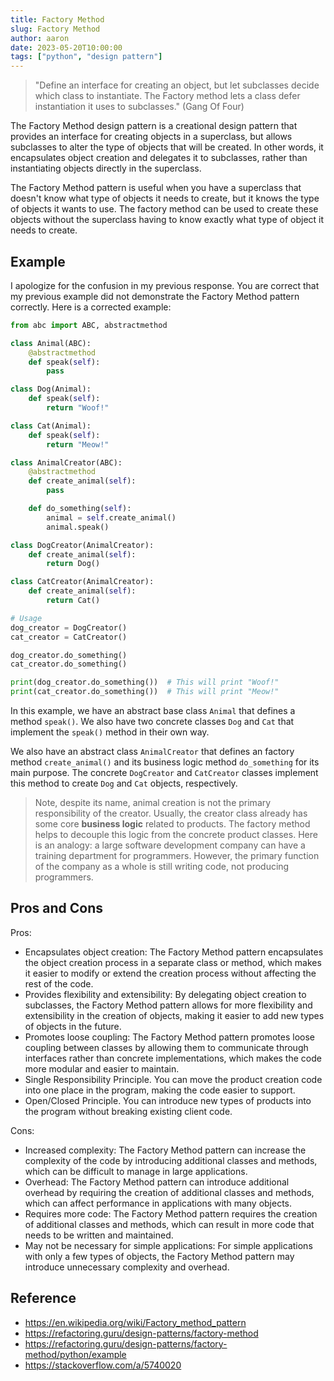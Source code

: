 ```yaml
---
title: Factory Method
slug: Factory Method
author: aaron
date: 2023-05-20T10:00:00
tags: ["python", "design pattern"]
---
```



> "Define an interface for creating an object, but let subclasses decide which class to instantiate. The Factory method lets a class defer instantiation it uses to subclasses." (Gang Of Four)

The Factory Method design pattern is a creational design pattern that provides an interface for creating objects in a superclass, but allows subclasses to alter the type of objects that will be created. In other words, it encapsulates object creation and delegates it to subclasses, rather than instantiating objects directly in the superclass.

The Factory Method pattern is useful when you have a superclass that doesn't know what type of objects it needs to create, but it knows the type of objects it wants to use. The factory method can be used to create these objects without the superclass having to know exactly what type of object it needs to create.

## Example

I apologize for the confusion in my previous response. You are correct that my previous example did not demonstrate the Factory Method pattern correctly. Here is a corrected example:

```python
from abc import ABC, abstractmethod

class Animal(ABC):
    @abstractmethod
    def speak(self):
        pass

class Dog(Animal):
    def speak(self):
        return "Woof!"

class Cat(Animal):
    def speak(self):
        return "Meow!"

class AnimalCreator(ABC):
    @abstractmethod
    def create_animal(self):
        pass

    def do_something(self):
        animal = self.create_animal()
        animal.speak()

class DogCreator(AnimalCreator):
    def create_animal(self):
        return Dog()

class CatCreator(AnimalCreator):
    def create_animal(self):
        return Cat()

# Usage
dog_creator = DogCreator()
cat_creator = CatCreator()

dog_creator.do_something()
cat_creator.do_something()

print(dog_creator.do_something())  # This will print "Woof!"
print(cat_creator.do_something())  # This will print "Meow!"
```

In this example, we have an abstract base class `Animal` that defines a method `speak()`. We also have two concrete classes `Dog` and `Cat` that implement the `speak()` method in their own way.

We also have an abstract class `AnimalCreator` that defines an factory method `create_animal()` and its business logic method `do_something` for its main purpose. The concrete `DogCreator` and `CatCreator` classes implement this method to create `Dog` and `Cat` objects, respectively.

>Note, despite its name, animal creation is not the primary responsibility of the creator. Usually, the creator class already has some core **business logic** related to products. The factory method helps to decouple this logic from the concrete product classes. Here is an analogy: a large software development company can have a training department for programmers. However, the primary function of the company as a whole is still writing code, not producing programmers.

## Pros and Cons

Pros:

- Encapsulates object creation: The Factory Method pattern encapsulates the object creation process in a separate class or method, which makes it easier to modify or extend the creation process without affecting the rest of the code.
- Provides flexibility and extensibility: By delegating object creation to subclasses, the Factory Method pattern allows for more flexibility and extensibility in the creation of objects, making it easier to add new types of objects in the future.
- Promotes loose coupling: The Factory Method pattern promotes loose coupling between classes by allowing them to communicate through interfaces rather than concrete implementations, which makes the code more modular and easier to maintain.
- Single Responsibility Principle. You can move the product creation code into one place in the program, making the code easier to support.
- Open/Closed Principle. You can introduce new types of products into the program without breaking existing client code.

Cons:

- Increased complexity: The Factory Method pattern can increase the complexity of the code by introducing additional classes and methods, which can be difficult to manage in large applications.
- Overhead: The Factory Method pattern can introduce additional overhead by requiring the creation of additional classes and methods, which can affect performance in applications with many objects.
- Requires more code: The Factory Method pattern requires the creation of additional classes and methods, which can result in more code that needs to be written and maintained.
- May not be necessary for simple applications: For simple applications with only a few types of objects, the Factory Method pattern may introduce unnecessary complexity and overhead.

## Reference
- https://en.wikipedia.org/wiki/Factory_method_pattern
- https://refactoring.guru/design-patterns/factory-method
- https://refactoring.guru/design-patterns/factory-method/python/example
- https://stackoverflow.com/a/5740020
